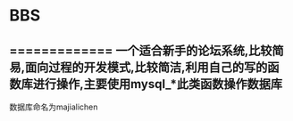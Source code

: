 # BBS
=============
一个适合新手的论坛系统,比较简易,面向过程的开发模式,比较简洁,利用自己的写的函数库进行操作,主要使用mysql_*此类函数操作数据库
-------------
数据库命名为majialichen
